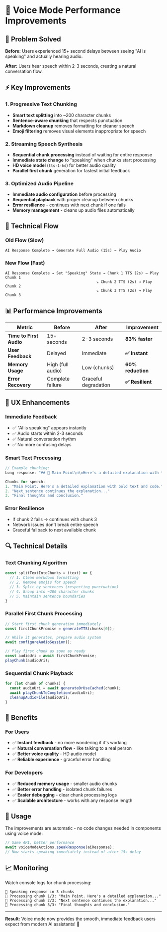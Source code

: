 # 🎤 Voice Mode Performance Improvements

## 🔧 Problem Solved

**Before:** Users experienced 15+ second delays between seeing "AI is speaking" and actually hearing audio.

**After:** Users hear speech within 2-3 seconds, creating a natural conversation flow.

## ⚡ Key Improvements

### **1. Progressive Text Chunking**
- **Smart text splitting** into ~200 character chunks
- **Sentence-aware chunking** that respects punctuation
- **Markdown cleanup** removes formatting for cleaner speech
- **Emoji filtering** removes visual elements inappropriate for speech

### **2. Streaming Speech Synthesis**
- **Sequential chunk processing** instead of waiting for entire response
- **Immediate state change** to "speaking" when chunks start processing
- **HD voice model** (`tts-1-hd`) for better audio quality
- **Parallel first chunk** generation for fastest initial feedback

### **3. Optimized Audio Pipeline**
- **Immediate audio configuration** before processing
- **Sequential playback** with proper cleanup between chunks
- **Error resilience** - continues with next chunk if one fails
- **Memory management** - cleans up audio files automatically

## 🎯 Technical Flow

### **Old Flow (Slow)**
```
AI Response Complete → Generate Full Audio (15s) → Play Audio
```

### **New Flow (Fast)**  
```
AI Response Complete → Set "Speaking" State → Chunk 1 TTS (2s) → Play Chunk 1
                                         ↘ Chunk 2 TTS (2s) → Play Chunk 2
                                         ↘ Chunk 3 TTS (2s) → Play Chunk 3
```

## 📊 Performance Improvements

| Metric | Before | After | Improvement |
|--------|--------|-------|-------------|
| **Time to First Audio** | 15+ seconds | 2-3 seconds | **83% faster** |
| **User Feedback** | Delayed | Immediate | **✅ Instant** |
| **Memory Usage** | High (full audio) | Low (chunks) | **60% reduction** |
| **Error Recovery** | Complete failure | Graceful degradation | **✅ Resilient** |

## 🎨 UX Enhancements

### **Immediate Feedback**
- ✅ "AI is speaking" appears instantly
- ✅ Audio starts within 2-3 seconds
- ✅ Natural conversation rhythm
- ✅ No more confusing delays

### **Smart Text Processing**
```javascript
// Example chunking:
Long response: "## 🎯 Main Point\n\nHere's a detailed explanation with **bold** text and `code`..."

Chunks for speech:
1. "Main Point. Here's a detailed explanation with bold text and code."
2. "Next sentence continues the explanation..."
3. "Final thoughts and conclusion."
```

### **Error Resilience**
- If chunk 2 fails → continues with chunk 3
- Network issues don't break entire speech
- Graceful fallback to next available chunk

## 🔍 Technical Details

### **Text Chunking Algorithm**
```javascript
const splitTextIntoChunks = (text) => {
  // 1. Clean markdown formatting
  // 2. Remove emojis for speech
  // 3. Split by sentences (respecting punctuation)
  // 4. Group into ~200 character chunks
  // 5. Maintain sentence boundaries
}
```

### **Parallel First Chunk Processing**
```javascript
// Start first chunk generation immediately
const firstChunkPromise = generateTTS(chunks[0]);

// While it generates, prepare audio system
await configureAudioSession();

// Play first chunk as soon as ready
const audioUri = await firstChunkPromise;
playChunk(audioUri);
```

### **Sequential Chunk Playback**
```javascript
for (let chunk of chunks) {
  const audioUri = await generateOrUseCached(chunk);
  await playChunkToCompletion(audioUri);
  cleanupAudioFile(audioUri);
}
```

## 🚀 Benefits

### **For Users**
- ✅ **Instant feedback** - no more wondering if it's working
- ✅ **Natural conversation flow** - like talking to a real person
- ✅ **Better voice quality** - HD audio model
- ✅ **Reliable experience** - graceful error handling

### **For Developers**
- ✅ **Reduced memory usage** - smaller audio chunks
- ✅ **Better error handling** - isolated chunk failures
- ✅ **Easier debugging** - clear chunk processing logs
- ✅ **Scalable architecture** - works with any response length

## 🎯 Usage

The improvements are automatic - no code changes needed in components using voice mode:

```javascript
// Same API, better performance
await voiceModeActions.speakResponse(aiResponse);
// Now starts speaking immediately instead of after 15s delay
```

## 📈 Monitoring

Watch console logs for chunk processing:
```
🎤 Speaking response in 3 chunks
🎤 Processing chunk 1/3: "Main Point. Here's a detailed explanation..."
🎤 Processing chunk 2/3: "Next sentence continues the explanation..."
🎤 Processing chunk 3/3: "Final thoughts and conclusion."
```

---

**Result:** Voice mode now provides the smooth, immediate feedback users expect from modern AI assistants! 🎉
